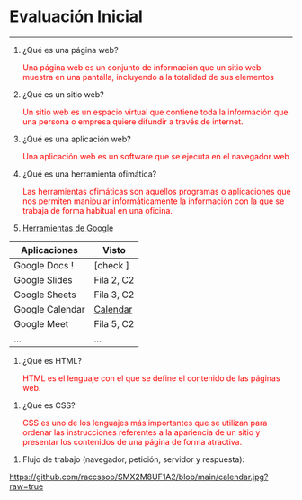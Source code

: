 
# Evaluación Inicial 
________________________________________

1. ¿Qué es una página web? 

    <span style="color:red">Una página web es un conjunto de información que un sitio web muestra en una pantalla, incluyendo a la totalidad de sus elementos 
</span>

2.  ¿Qué es un sitio web?
   
    <span style="color:red"> Un sitio web es un espacio virtual que contiene toda la información que una persona o empresa quiere difundir a través de internet.
</span>

3.  ¿Qué es una aplicación web?
   
    <span style="color:red">Una aplicación web es un software que se ejecuta en el navegador web
    </span>

4.  ¿Qué es una herramienta ofimática? 
   
    <span style="color:red">Las herramientas ofimáticas son aquellos programas o aplicaciones que nos permiten manipular informáticamente la información con la que se trabaja de forma habitual en una oficina.
</span>

5.  [Herramientas de Google](https://www.google.com/intl/es-419/chrome/browser-tools "Herramientas de Google")

| Aplicaciones | Visto |
|-----------|-----------|
| Google Docs !|[check ] |
| Google Slides | Fila 2, C2 |
| Google Sheets | Fila 3, C2 |
| Google Calendar |[Calendar](https://github.com/raccssoo/SMX2M8UF1A2/blob/main/calendar.jpg)|
| Google Meet | Fila 5, C2 |
| ... | ... |

1. ¿Qué es HTML?

    <span style="color:red">HTML es el lenguaje con el que se define el contenido de las páginas web.
</span>

1. ¿Qué es CSS? 

    <span style="color:red">CSS es uno de los lenguajes más importantes que se utilizan para ordenar las instrucciones referentes a la apariencia de un sitio y presentar los contenidos de una página de forma atractiva. 
</span>

1. Flujo de trabajo (navegador, petición, servidor y respuesta):
   
https://github.com/raccssoo/SMX2M8UF1A2/blob/main/calendar.jpg?raw=true